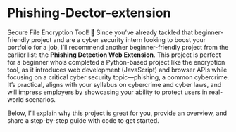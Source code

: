 # Phishing-Dector-extension

 Secure File Encryption Tool! 🎉 Since you’ve already tackled that beginner-friendly project and are a cyber security intern looking to boost your portfolio for a job, I’ll recommend another beginner-friendly project from the earlier list: the **Phishing Detection Web Extension**. This project is perfect for a beginner who’s completed a Python-based project like the encryption tool, as it introduces web development (JavaScript) and browser APIs while focusing on a critical cyber security topic—phishing, a common cybercrime. It’s practical, aligns with your syllabus on cybercrime and cyber laws, and will impress employers by showcasing your ability to protect users in real-world scenarios.

Below, I’ll explain why this project is great for you, provide an overview, and share a step-by-step guide with code to get started.
